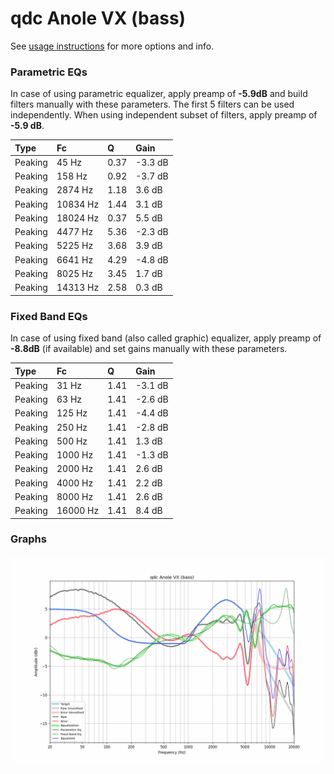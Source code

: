 # qdc Anole VX (bass)
See [usage instructions](https://github.com/jaakkopasanen/AutoEq#usage) for more options and info.

### Parametric EQs
In case of using parametric equalizer, apply preamp of **-5.9dB** and build filters manually
with these parameters. The first 5 filters can be used independently.
When using independent subset of filters, apply preamp of **-5.9 dB**.

| Type    | Fc       |    Q | Gain    |
|:--------|:---------|:-----|:--------|
| Peaking | 45 Hz    | 0.37 | -3.3 dB |
| Peaking | 158 Hz   | 0.92 | -3.7 dB |
| Peaking | 2874 Hz  | 1.18 | 3.6 dB  |
| Peaking | 10834 Hz | 1.44 | 3.1 dB  |
| Peaking | 18024 Hz | 0.37 | 5.5 dB  |
| Peaking | 4477 Hz  | 5.36 | -2.3 dB |
| Peaking | 5225 Hz  | 3.68 | 3.9 dB  |
| Peaking | 6641 Hz  | 4.29 | -4.8 dB |
| Peaking | 8025 Hz  | 3.45 | 1.7 dB  |
| Peaking | 14313 Hz | 2.58 | 0.3 dB  |

### Fixed Band EQs
In case of using fixed band (also called graphic) equalizer, apply preamp of **-8.8dB**
(if available) and set gains manually with these parameters.

| Type    | Fc       |    Q | Gain    |
|:--------|:---------|:-----|:--------|
| Peaking | 31 Hz    | 1.41 | -3.1 dB |
| Peaking | 63 Hz    | 1.41 | -2.6 dB |
| Peaking | 125 Hz   | 1.41 | -4.4 dB |
| Peaking | 250 Hz   | 1.41 | -2.8 dB |
| Peaking | 500 Hz   | 1.41 | 1.3 dB  |
| Peaking | 1000 Hz  | 1.41 | -1.3 dB |
| Peaking | 2000 Hz  | 1.41 | 2.6 dB  |
| Peaking | 4000 Hz  | 1.41 | 2.2 dB  |
| Peaking | 8000 Hz  | 1.41 | 2.6 dB  |
| Peaking | 16000 Hz | 1.41 | 8.4 dB  |

### Graphs
![](./qdc%20Anole%20VX%20(bass).png)